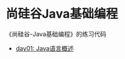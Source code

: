 # 尚硅谷Java基础编程

《尚硅谷-Java基础编程》的练习代码

- [day01: Java语言概述](https://github.com/china-university-mooc/Java-Basics-Atguigu/tree/master/day01-LanguageOverview)